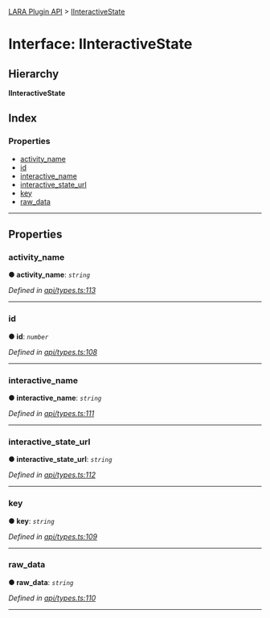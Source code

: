 [LARA Plugin API](../README.md) > [IInteractiveState](../interfaces/iinteractivestate.md)

# Interface: IInteractiveState

## Hierarchy

**IInteractiveState**

## Index

### Properties

* [activity_name](iinteractivestate.md#activity_name)
* [id](iinteractivestate.md#id)
* [interactive_name](iinteractivestate.md#interactive_name)
* [interactive_state_url](iinteractivestate.md#interactive_state_url)
* [key](iinteractivestate.md#key)
* [raw_data](iinteractivestate.md#raw_data)

---

## Properties

<a id="activity_name"></a>

###  activity_name

**● activity_name**: *`string`*

*Defined in [api/types.ts:113](https://github.com/concord-consortium/lara/blob/4825314e/lara-plugin-api/src/api/types.ts#L113)*

___
<a id="id"></a>

###  id

**● id**: *`number`*

*Defined in [api/types.ts:108](https://github.com/concord-consortium/lara/blob/4825314e/lara-plugin-api/src/api/types.ts#L108)*

___
<a id="interactive_name"></a>

###  interactive_name

**● interactive_name**: *`string`*

*Defined in [api/types.ts:111](https://github.com/concord-consortium/lara/blob/4825314e/lara-plugin-api/src/api/types.ts#L111)*

___
<a id="interactive_state_url"></a>

###  interactive_state_url

**● interactive_state_url**: *`string`*

*Defined in [api/types.ts:112](https://github.com/concord-consortium/lara/blob/4825314e/lara-plugin-api/src/api/types.ts#L112)*

___
<a id="key"></a>

###  key

**● key**: *`string`*

*Defined in [api/types.ts:109](https://github.com/concord-consortium/lara/blob/4825314e/lara-plugin-api/src/api/types.ts#L109)*

___
<a id="raw_data"></a>

###  raw_data

**● raw_data**: *`string`*

*Defined in [api/types.ts:110](https://github.com/concord-consortium/lara/blob/4825314e/lara-plugin-api/src/api/types.ts#L110)*

___

